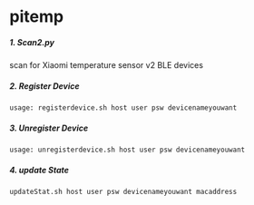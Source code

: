 # pitemp
##### 1. Scan2.py
scan for Xiaomi temperature sensor v2 BLE devices
  
##### 2. Register Device
`usage: registerdevice.sh host user psw devicenameyouwant`
  
##### 3. Unregister Device
`usage: unregisterdevice.sh host user psw devicenameyouwant`
  
##### 4. update State
`updateStat.sh host user psw devicenameyouwant macaddress`
